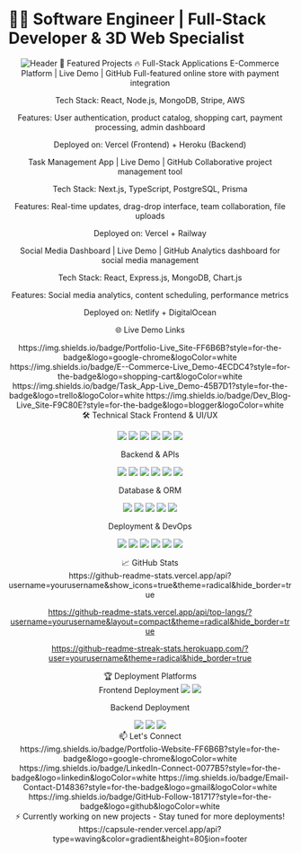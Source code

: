 # 👨‍💻 Software Engineer | Full-Stack Developer & 3D Web Specialist

<div align="center">

![Header](https://capsule-render.vercel.app/api?type=waving&color=gradient&height=120&section=header&text=Abdilkerim%20Juhar&fontSize=40&animation=fadeIn)
🚀 Featured Projects
🔥 Full-Stack Applications
E-Commerce Platform | Live Demo | GitHub
Full-featured online store with payment integration

Tech Stack: React, Node.js, MongoDB, Stripe, AWS

Features: User authentication, product catalog, shopping cart, payment processing, admin dashboard

Deployed on: Vercel (Frontend) + Heroku (Backend)

Task Management App | Live Demo | GitHub
Collaborative project management tool

Tech Stack: Next.js, TypeScript, PostgreSQL, Prisma

Features: Real-time updates, drag-drop interface, team collaboration, file uploads

Deployed on: Vercel + Railway

Social Media Dashboard | Live Demo | GitHub
Analytics dashboard for social media management

Tech Stack: React, Express.js, MongoDB, Chart.js

Features: Social media analytics, content scheduling, performance metrics

Deployed on: Netlify + DigitalOcean

🌐 Live Demo Links
<div align="center">
https://img.shields.io/badge/Portfolio-Live_Site-FF6B6B?style=for-the-badge&logo=google-chrome&logoColor=white
https://img.shields.io/badge/E--Commerce-Live_Demo-4ECDC4?style=for-the-badge&logo=shopping-cart&logoColor=white
https://img.shields.io/badge/Task_App-Live_Demo-45B7D1?style=for-the-badge&logo=trello&logoColor=white
https://img.shields.io/badge/Dev_Blog-Live_Site-F9C80E?style=for-the-badge&logo=blogger&logoColor=white

</div>
🛠️ Technical Stack
Frontend & UI/UX
<p align="center"> <img src="https://img.shields.io/badge/React-61DAFB?style=for-the-badge&logo=react&logoColor=black" /> <img src="https://img.shields.io/badge/Next.js-000000?style=for-the-badge&logo=next.js&logoColor=white" /> <img src="https://img.shields.io/badge/TypeScript-007ACC?style=for-the-badge&logo=typescript&logoColor=white" /> <img src="https://img.shields.io/badge/Tailwind_CSS-38B2AC?style=for-the-badge&logo=tailwind-css&logoColor=white" /> <img src="https://img.shields.io/badge/Redux-764ABC?style=for-the-badge&logo=redux&logoColor=white" /> <img src="https://img.shields.io/badge/Material--UI-0081CB?style=for-the-badge&logo=mui&logoColor=white" /> </p>
Backend & APIs
<p align="center"> <img src="https://img.shields.io/badge/Node.js-339933?style=for-the-badge&logo=nodedotjs&logoColor=white" /> <img src="https://img.shields.io/badge/Express.js-000000?style=for-the-badge&logo=express&logoColor=white" /> <img src="https://img.shields.io/badge/Python-3776AB?style=for-the-badge&logo=python&logoColor=white" /> <img src="https://img.shields.io/badge/FastAPI-009688?style=for-the-badge&logo=fastapi&logoColor=white" /> <img src="https://img.shields.io/badge/GraphQL-E10098?style=for-the-badge&logo=graphql&logoColor=white" /> <img src="https://img.shields.io/badge/REST_API-FF6C37?style=for-the-badge&logo=postman&logoColor=white" /> </p>
Database & ORM
<p align="center"> <img src="https://img.shields.io/badge/MongoDB-47A248?style=for-the-badge&logo=mongodb&logoColor=white" /> <img src="https://img.shields.io/badge/PostgreSQL-4169E1?style=for-the-badge&logo=postgresql&logoColor=white" /> <img src="https://img.shields.io/badge/MySQL-4479A1?style=for-the-badge&logo=mysql&logoColor=white" /> <img src="https://img.shields.io/badge/Prisma-2D3748?style=for-the-badge&logo=prisma&logoColor=white" /> <img src="https://img.shields.io/badge/Mongoose-880000?style=for-the-badge&logo=mongoose&logoColor=white" /> </p>
Deployment & DevOps
<p align="center"> <img src="https://img.shields.io/badge/Vercel-000000?style=for-the-badge&logo=vercel&logoColor=white" /> <img src="https://img.shields.io/badge/Netlify-00C7B7?style=for-the-badge&logo=netlify&logoColor=white" /> <img src="https://img.shields.io/badge/Heroku-430098?style=for-the-badge&logo=heroku&logoColor=white" /> <img src="https://img.shields.io/badge/AWS-232F3E?style=for-the-badge&logo=amazon-aws&logoColor=white" /> <img src="https://img.shields.io/badge/Docker-2496ED?style=for-the-badge&logo=docker&logoColor=white" /> <img src="https://img.shields.io/badge/GitHub_Actions-2088FF?style=for-the-badge&logo=github-actions&logoColor=white" /> </p>
📈 GitHub Stats
<div align="center">
https://github-readme-stats.vercel.app/api?username=yourusername&show_icons=true&theme=radical&hide_border=true

https://github-readme-stats.vercel.app/api/top-langs/?username=yourusername&layout=compact&theme=radical&hide_border=true

https://github-readme-streak-stats.herokuapp.com/?user=yourusername&theme=radical&hide_border=true

</div>
🏆 Deployment Platforms
<div align="center">
Frontend Deployment


<img src="https://img.shields.io/badge/Vercel-5+_Projects-000000?style=flat-square&logo=vercel&logoColor=white" />
<img src="https://img.shields.io/badge/Netlify-3+_Projects-00C7B7?style=flat-square&logo=netlify&logoColor=white" />

Backend Deployment


<img src="https://img.shields.io/badge/Heroku-4+_APIs-430098?style=flat-square&logo=heroku&logoColor=white" />
<img src="https://img.shields.io/badge/Railway-2+_Services-0B0D0E?style=flat-square&logo=railway&logoColor=white" />
<img src="https://img.shields.io/badge/AWS-3+_Projects-232F3E?style=flat-square&logo=amazon-aws&logoColor=white" />

</div>
📫 Let's Connect
<div align="center">
https://img.shields.io/badge/Portfolio-Website-FF6B6B?style=for-the-badge&logo=google-chrome&logoColor=white
https://img.shields.io/badge/LinkedIn-Connect-0077B5?style=for-the-badge&logo=linkedin&logoColor=white
https://img.shields.io/badge/Email-Contact-D14836?style=for-the-badge&logo=gmail&logoColor=white
https://img.shields.io/badge/GitHub-Follow-181717?style=for-the-badge&logo=github&logoColor=white

</div>
<div align="center">
⚡ Currently working on new projects - Stay tuned for more deployments!
https://capsule-render.vercel.app/api?type=waving&color=gradient&height=80&section=footer

</div>
